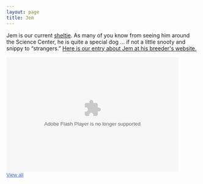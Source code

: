 ```yaml
---
layout: page
title: Jem
---
```

Jem is our current [sheltie](http://www.wisheltierescue.com/).  As many of you know from seeing him around the Science Center, he is quite a special dog ... if not a little snooty and snippy to “strangers.”  [Here is our entry about Jem at his breeder's website.](http://sheltiespandp.weebly.com/jem.html)

<div style="width:450px;font-family:arial,sans-serif;font-size:13px;text-align:center"><div><embed type="application/x-shockwave-flash" src="https://photos.gstatic.com/media/slideshow.swf" width="450" height="300" flashvars="host=picasaweb.google.com&hl=en_US&feat=flashalbum&RGB=0x000000&feed=https%3A%2F%2Fpicasaweb.google.com%2Fdata%2Ffeed%2Fapi%2Fuser%2F107081804861686762583%2Falbumid%2F5832948904599650353%3Falt%3Drss%26kind%3Dphoto%26authkey%3DGv1sRgCPjQ-JX6kuCOXg%26hl%3Den_US" pluginspage="http://www.macromedia.com/go/getflashplayer"></embed></div><span style="float:left;"><a href="https://picasaweb.google.com/107081804861686762583/Jem?authuser=0&authkey=Gv1sRgCPjQ-JX6kuCOXg&feat=flashalbum" style="color:#3964c2">View all</a></span></div>
